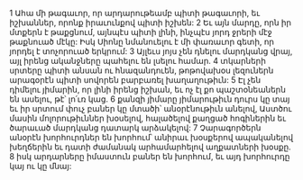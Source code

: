 1 Ահա մի թագաւոր, որ արդարութեամբ պիտի թագաւորի,
եւ իշխաններ, որոնք իրաւունքով պիտի իշխեն:
2 Եւ այն մարդը, որն իր մտքերն է թաքցնում,
այնպէս պիտի լինի,
ինչպէս յորդ ջրերի մէջ թաքնուած մէկը:
Իսկ Սիոնը նմանուելու է մի փառաւոր գետի,
որ յորդել է տոչորուած երկրում:
3 Այլեւս յոյս չեն դնելու մարդկանց վրայ,
այլ իրենց ականջները պահելու են լսելու համար.
4 տկարների սրտերը պիտի անսան ու հնազանդուեն,
թոթովախօս լեզուներն արագօրէն պիտի սովորեն բարբառել խաղաղութիւն:
5 Էլ չեն դիմելու յիմարին,
որ լինի իրենց իշխան,
եւ ոչ էլ քո պաշտօնեաներն են ասելու,
թէ՝ լո՛ւռ կաց.
6 քանզի յիմարը յիմարութիւն դուրս կը տայ
եւ իր սրտում փուչ բաներ կը մտածի՝
անօրէնութիւն անելով,
Աստծու մասին մոլորութիւններ խօսելով,
հալածելով քաղցած հոգիներին
եւ ծարաւած մարդկանց դատարկ արձակելով:
7 Չարագործերն անօրէն խորհուրդներ են խորհում՝
անիրաւ խօսքերով ապականելով խեղճերին
եւ դատի ժամանակ արհամարհելով աղքատների խօսքը.
8 իսկ արդարները իմաստուն բաներ են խորհում,
եւ այդ խորհուրդը կայ ու կը մնայ:
